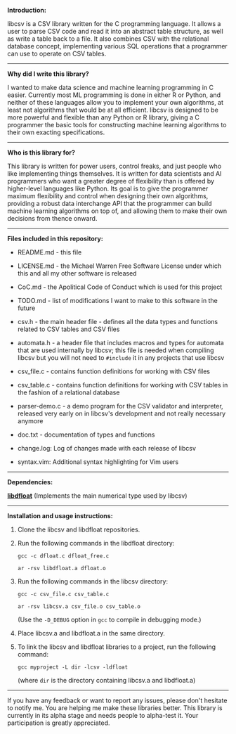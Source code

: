 **Introduction:**

libcsv is a CSV library written for the C programming language. It allows
a user to parse CSV code and read it into an abstract table structure, as
well as write a table back to a file. It also combines CSV with the
relational database concept, implementing various SQL operations that
a programmer can use to operate on CSV tables.

---------------------------------------------------------------------------

**Why did I write this library?**

I wanted to make data science and machine learning programming in C
easier. Currently most ML programming is done in either R or Python,
and neither of these languages allow you to implement your own
algorithms, at least not algorithms that would be at all efficient. libcsv
is designed to be more powerful and flexible than any Python or R library,
giving a C programmer the basic tools for constructing machine learning
algorithms to their own exacting specifications.

---------------------------------------------------------------------------

**Who is this library for?**

This library is written for power users, control freaks, and just people
who like implementing things themselves. It is written for data scientists
and AI programmers who want a greater degree of flexibility than is
offered by higher-level languages like Python. Its goal is to give the
programmer maximum flexibility and control when designing their own
algorithms, providing a robust data interchange API that the programmer
can build machine learning algorithms on top of, and allowing them to
make their own decisions from thence onward.

---------------------------------------------------------------------------

**Files included in this repository:**

- README.md - this file

- LICENSE.md - the Michael Warren Free Software License under which this
  and all my other software is released

- CoC.md - the Apolitical Code of Conduct which is used for this project

- TODO.md - list of modifications I want to make to this software in
  the future

- csv.h - the main header file - defines all the data types and functions
  related to CSV tables and CSV files

- automata.h - a header file that includes macros and types for automata
  that are used internally by libcsv; this file is needed when compiling
  libcsv but you will not need to `#include` it in any projects that use
  libcsv

- csv_file.c - contains function definitions for working with CSV files

- csv_table.c - contains function definitions for working with CSV tables
  in the fashion of a relational database

- parser-demo.c - a demo program for the CSV validator and interpreter,
  released very early on in libcsv's development and not really necessary
  anymore

- doc.txt - documentation of types and functions

- change.log: Log of changes made with each release of libcsv

- syntax.vim: Additional syntax highlighting for Vim users

---------------------------------------------------------------------------

**Dependencies:**

[**libdfloat**](https://github.com/PsychoCod3r/libdfloat) (Implements the
main numerical type used by libcsv)

---------------------------------------------------------------------------

**Installation and usage instructions:**

1. Clone the libcsv and libdfloat repositories.

2. Run the following commands in the libdfloat directory:

   `gcc -c dfloat.c dfloat_free.c`

   `ar -rsv libdfloat.a dfloat.o`

3. Run the following commands in the libcsv directory:

   `gcc -c csv_file.c csv_table.c`

   `ar -rsv libcsv.a csv_file.o csv_table.o`

   (Use the `-D_DEBUG` option in `gcc` to compile in debugging mode.)

4. Place libcsv.a and libdfloat.a in the same directory.

5. To link the libcsv and libdfloat libraries to a project, run the
   following command:

   `gcc myproject -L dir -lcsv -ldfloat`

   (where `dir` is the directory containing libcsv.a and libdfloat.a)

---------------------------------------------------------------------------

If you have any feedback or want to report any issues, please don't
hesitate to notify me. You are helping me make these libraries
better. This library is currently in its alpha stage and needs people
to alpha-test it. Your participation is greatly appreciated.
